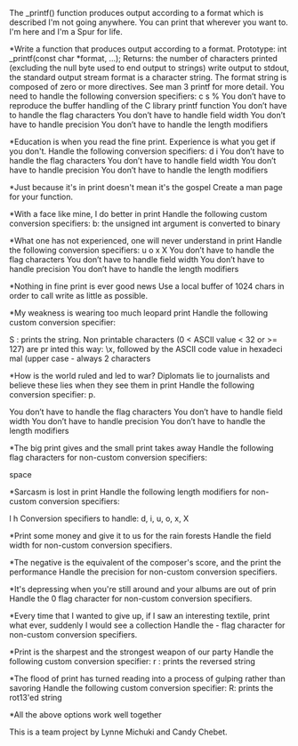 The _printf() function produces output according to a format which is described 
I'm not going anywhere. You can print that wherever you want to. I'm here and I'm a Spur for life.

*Write a function that produces output according to a format.
Prototype: int _printf(const char *format, ...);
Returns: the number of characters printed (excluding the null byte used to end output to strings)
write output to stdout, the standard output stream
format is a character string. The format string is composed of zero or more directives. See man 3 printf for more detail. You need to handle the following conversion specifiers:
c
s
%
You don’t have to reproduce the buffer handling of the C library printf function
You don’t have to handle the flag characters
You don’t have to handle field width
You don’t have to handle precision
You don’t have to handle the length modifiers

*Education is when you read the fine print. Experience is what you get if you don't.
Handle the following conversion specifiers:
d
i
You don’t have to handle the flag characters
You don’t have to handle field width
You don’t have to handle precision
You don’t have to handle the length modifiers

*Just because it's in print doesn't mean it's the gospel
Create a man page for your function.

*With a face like mine, I do better in print
Handle the following custom conversion specifiers:
b: the unsigned int argument is converted to binary

*What one has not experienced, one will never understand in print
Handle the following conversion specifiers:
u
o
x
X
You don’t have to handle the flag characters
You don’t have to handle field width
You don’t have to handle precision
You don’t have to handle the length modifiers

*Nothing in fine print is ever good news
Use a local buffer of 1024 chars in order to call write as little as possible.

*My weakness is wearing too much leopard print
Handle the following custom conversion specifier:

S : prints the string. Non printable characters (0 < ASCII value < 32 or >= 127) are pr inted this way: \x, followed by the ASCII code value in hexadeci mal (upper case - always 2 characters

*How is the world ruled and led to war? Diplomats lie to journalists and believe these lies when they see them in print
Handle the following conversion specifier: p.

You don’t have to handle the flag characters
You don’t have to handle field width
You don’t have to handle precision
You don’t have to handle the length modifiers

*The big print gives and the small print takes away
Handle the following flag characters for non-custom conversion specifiers:

space

*Sarcasm is lost in print
Handle the following length modifiers for non-custom conversion specifiers:

l
h
Conversion specifiers to handle: d, i, u, o, x, X

*Print some money and give it to us for the rain forests
Handle the field width for non-custom conversion specifiers.

*The negative is the equivalent of the composer's score, and the print the performance
Handle the precision for non-custom conversion specifiers.

*It's depressing when you're still around and your albums are out of prin
Handle the 0 flag character for non-custom conversion specifiers.

*Every time that I wanted to give up, if I saw an interesting textile, print what ever, suddenly I would see a collection
Handle the - flag character for non-custom conversion specifiers.

*Print is the sharpest and the strongest weapon of our party
Handle the following custom conversion specifier:
r : prints the reversed string

*The flood of print has turned reading into a process of gulping rather than savoring
Handle the following custom conversion specifier:
R: prints the rot13'ed string

*All the above options work well together

This is a team project by Lynne Michuki and Candy Chebet.
